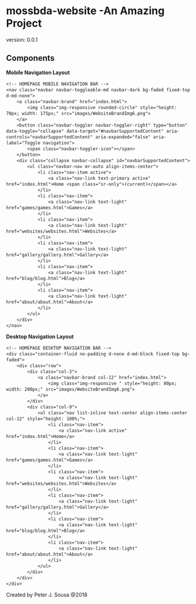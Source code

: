 # mossbda-website -An Amazing Project
version: 0.0.1


## Components

**Mobile Navigation Layout**

	<!-- HOMEPAGE MOBILE NAVIGATION BAR -->
	<nav class="navbar navbar-toggleable-md navbar-dark bg-faded fixed-top d-md-none">
		<a class="navbar-brand" href="index.html">
			<img class="img-responsive rounded-circle" style="height: 70px; width: 175px;" src="images/WebsiteBrandImg6.png">
		</a>
		<button class="navbar-toggler navbar-toggler-right" type="button" data-toggle="collapse" data-target="#navbarSupportedContent" aria-controls="navbarSupportedContent" aria-expanded="false" aria-label="Toggle navigation">
			<span class="navbar-toggler-icon"></span>
		</button>
		<div class="collapse navbar-collapse" id="navbarSupportedContent">
			<ul class="navbar-nav mr-auto align-items-center">
				<li class="nav-item active">
					<a class="nav-link text-primary active" href="index.html">Home <span class="sr-only">(current)</span></a>
				</li>
				<li class="nav-item">
					<a class="nav-link text-light" href="games/games.html">Games</a>
				</li>
				<li class="nav-item">
					<a class="nav-link text-light" href="websites/websites.html">Websites</a>
				</li>
				<li class="nav-item">
					<a class="nav-link text-light" href="gallery/gallery.html">Gallery</a>
				</li>
				<li class="nav-item">
					<a class="nav-link text-light" href="blog/blog.html">Blog</a>
				</li>
				<li class="nav-item">
					<a class="nav-link text-light" href="about/about.html">About</a>
				</li>
			</ul>
		</div>
	</nav>

**Desktop Navigation Layout**

	<!-- HOMEPAGE DESKTOP NAVIGATION BAR -->
	<div class="container-fluid no-padding d-none d-md-block fixed-top bg-faded">
		<div class="row">
			<div class="col-3">
				<a class="navbar-brand col-12" href="index.html">
	  				<img class="img-responsive " style="height: 80px; width: 200px;" src="images/WebsiteBrandImg6.png">
	  			</a>			
			</div>
			<div class="col-9">
				<ul class="nav list-inline text-center align-items-center col-12" style="height: 100%;">
					<li class="nav-item">
						<a class="nav-link active" href="index.html">Home</a>
					</li>
					<li class="nav-item">
						<a class="nav-link text-light" href="games/games.html">Games</a>
					</li>
					<li class="nav-item">
						<a class="nav-link text-light" href="websites/websites.html">Websites</a>
					</li>
					<li class="nav-item">
						<a class="nav-link text-light" href="gallery/gallery.html">Gallery</a>
					</li>
					<li class="nav-item">
						<a class="nav-link text-light" href="blog/blog.html">Blog</a>
					</li>
					<li class="nav-item">
						<a class="nav-link text-light" href="about/about.html">About</a>
					</li>
				</ul>
			</div>
		</div>
	</div>


Created by Peter J. Sousa
@2018
